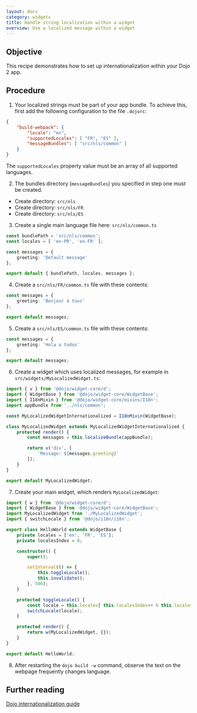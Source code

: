 ```yaml
---
layout: docs
category: widgets
title: Handle string localization within a widget
overview: Use a localized message within a widget
---
```


## Objective

This recipe demonstrates how to set up internationalization within your Dojo 2 app.

## Procedure

1. Your localized strings must be part of your app bundle. To achieve this, first add the following configuration to the file `.dojorc`:

```json
{
    "build-webpack": {
        "locale": "en",
        "supportedLocales": [ "FR", "ES" ],
        "messageBundles": [ "src/nls/common" ]
    }
}
```

The `supportedLocales` property value must be an array of all supported languages.

2. The bundles directory (`messageBundles`) you specified in step one must be created.

* Create directory: `src/nls`
* Create directory: `src/nls/FR`
* Create directory: `src/nls/ES`

3. Create a single main language file here: `src/nls/common.ts`

```ts
const bundlePath = 'src/nls/common';
const locales = [ 'en-PR', 'en-FR' ];

const messages = {
    greeting: 'Default message'
};

export default { bundlePath, locales, messages };
```

4. Create a `src/nls/FR/common.ts` file with these contents:

```ts
const messages = {
    greeting: 'Bonjour à tous'
};

export default messages;
```

5. Create a `src/nls/ES/common.ts` file with these contents:

```ts
const messages = {
    greeting: 'Hola a todos'
};

export default messages;
```

6. Create a widget which uses localized messages, for example in `src/widgets/MyLocalizedWidget.ts`:

```ts
import { v } from '@dojo/widget-core/d';
import { WidgetBase } from '@dojo/widget-core/WidgetBase';
import { I18nMixin } from '@dojo/widget-core/mixins/I18n';
import appBundle from '../nls/common';

const MyLocalizedWidgetInternationalized = I18nMixin(WidgetBase);

class MyLocalizedWidget extends MyLocalizedWidgetInternationalized {
    protected render() {
        const messages = this.localizeBundle(appBundle);

        return v('div', [
            `Message: ${messages.greeting}`
        ]);
    }
}

export default MyLocalizedWidget;
```

7. Create your main widget, which renders `MyLocalizedWidget`:

```ts
import { w } from '@dojo/widget-core/d';
import { WidgetBase } from '@dojo/widget-core/WidgetBase';
import MyLocalizedWidget from './MyLocalizedWidget';
import { switchLocale } from '@dojo/i18n/i18n';

export class HelloWorld extends WidgetBase {
    private locales = ['en', 'FR', 'ES'];
    private localesIndex = 0;

    constructor() {
        super();

        setInterval(() => {
            this.toggleLocale();
            this.invalidate();
        }, 500);
    }

    protected toggleLocale() {
        const locale = this.locales[ this.localesIndex++ % this.locales.length ];
        switchLocale(locale);
    }

    protected render() {
        return w(MyLocalizedWidget, {});
    }
}

export default HelloWorld;
```

8. After restarting the `dojo build -w` command, observe the text on the webpage frequently changes language.

## Further reading

[Dojo internationalization guide](https://dojo.io/docs/fundamentals/internationalization/index.html)